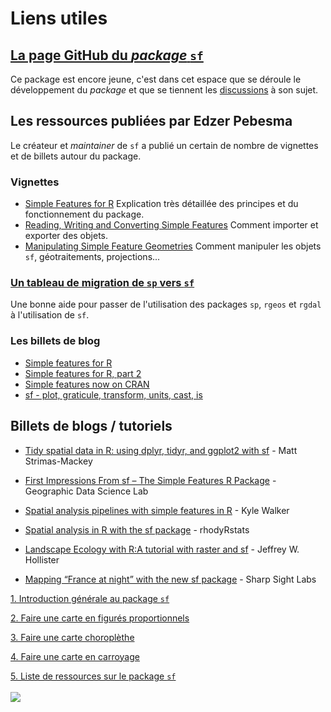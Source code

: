 Liens utiles
============

[La page GitHub du *package* `sf`](https://github.com/edzer/sfr)
----------------------------------------------------------------

Ce package est encore jeune, c'est dans cet espace que se déroule le développement du *package* et que se tiennent les [discussions](https://github.com/edzer/sfr/issues?utf8=%E2%9C%93&q=is%3Aissue%20) à son sujet.

Les ressources publiées par Edzer Pebesma
-----------------------------------------

Le créateur et *maintainer* de `sf` a publié un certain de nombre de vignettes et de billets autour du package.

### Vignettes

-   [Simple Features for R](https://cran.r-project.org/web/packages/sf/vignettes/sf1.html) Explication très détaillée des principes et du fonctionnement du package.
-   [Reading, Writing and Converting Simple Features](https://cran.r-project.org/web/packages/sf/vignettes/sf2.html)
    Comment importer et exporter des objets.
-   [Manipulating Simple Feature Geometries](https://cran.r-project.org/web/packages/sf/vignettes/sf3.html)
    Comment manipuler les objets `sf`, géotraitements, projections...

### [Un tableau de migration de `sp` vers `sf`](https://github.com/edzer/sfr/wiki/migrating)

Une bonne aide pour passer de l'utilisation des packages `sp`, `rgeos` et `rgdal` à l'utilisation de `sf`.

### Les billets de blog

-   [Simple features for R](http://r-spatial.org/r/2016/02/15/simple-features-for-r.html)
-   [Simple features for R, part 2](http://r-spatial.org/r/2016/07/18/sf2.html)
-   [Simple features now on CRAN](http://r-spatial.org/r/2016/11/02/sfcran.html)
-   [sf - plot, graticule, transform, units, cast, is](http://r-spatial.org/r/2017/01/12/newssf.html)

Billets de blogs / tutoriels
----------------------------

-   [Tidy spatial data in R: using dplyr, tidyr, and ggplot2 with sf](http://strimas.com/r/tidy-sf/) - Matt Strimas-Mackey

-   [First Impressions From sf – The Simple Features R Package](https://geographicdatascience.com/2017/01/06/first-impressions-from-sf-the-simple-features-r-package/) - Geographic Data Science Lab

-   [Spatial analysis pipelines with simple features in R](https://walkerke.github.io/2016/12/spatial-pipelines/) - Kyle Walker

-   [Spatial analysis in R with the sf package](http://rhodyrstats.org/geospatial_with_sf/geospatial_with_sf.html) - rhodyRstats

-   [Landscape Ecology with R:A tutorial with raster and sf](http://jwhollister.com/r_landscape_tutorial/tutorial.html) - Jeffrey W. Hollister

-   [Mapping “France at night” with the new sf package](http://sharpsightlabs.com/blog/mapping-france-night/) - Sharp Sight Labs

[1. Introduction générale au package `sf`](./intro_sf.md)

[2. Faire une carte en figurés proportionnels](./propsymb.md)

[3. Faire une carte choroplèthe](./choro.md)

[4. Faire une carte en carroyage](./carro.md)

[5. Liste de ressources sur le package `sf`](./links.md)
</br>
</br> [![](http://www.riate.cnrs.fr/wp-content/uploads/2013/12/riate_orange_high-300x56.png)](http://riate.cnrs.fr)
